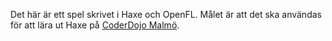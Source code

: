 Det här är ett spel skrivet i Haxe och OpenFL. Målet är att det ska användas för att lära ut Haxe på [CoderDojo Malmö](http://malmo.coderdojo.se).
